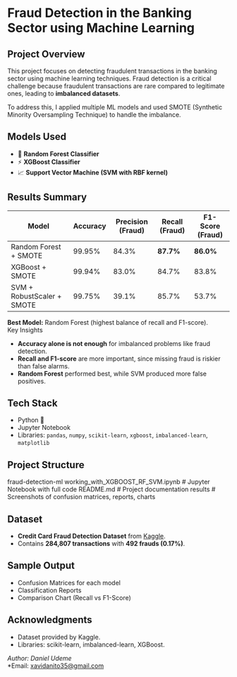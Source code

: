 # Fraud Detection in the Banking Sector using Machine Learning  

## Project Overview  
This project focuses on detecting fraudulent transactions in the banking sector using machine learning techniques. Fraud detection is a critical challenge because fraudulent transactions are rare compared to legitimate ones, leading to **imbalanced datasets**.  

To address this, I applied multiple ML models and used SMOTE (Synthetic Minority Oversampling Technique) to handle the imbalance.  

## Models Used  
- 🌳 **Random Forest Classifier**  
- ⚡ **XGBoost Classifier**  
- 📈 **Support Vector Machine (SVM with RBF kernel)**  


## Results Summary  

| Model | Accuracy | Precision (Fraud) | Recall (Fraud) | F1-Score (Fraud) |
|-------|-----------|-------------------|----------------|------------------|
| Random Forest + SMOTE | 99.95% | 84.3% | **87.7%** | **86.0%** |
| XGBoost + SMOTE       | 99.94% | 83.0% | 84.7% | 83.8% |
| SVM + RobustScaler + SMOTE | 99.75% | 39.1% | 85.7% | 53.7% |

 **Best Model:** Random Forest (highest balance of recall and F1-score).  
Key Insights  
- **Accuracy alone is not enough** for imbalanced problems like fraud detection.  
- **Recall and F1-score** are more important, since missing fraud is riskier than false alarms.  
- **Random Forest** performed best, while SVM produced more false positives.
  
 ## Tech Stack  
- Python 🐍  
- Jupyter Notebook  
- Libraries: `pandas`, `numpy`, `scikit-learn`, `xgboost`, `imbalanced-learn`, `matplotlib`  
  
##  Project Structure  
fraud-detection-ml
working_with_XGBOOST_RF_SVM.ipynb # Jupyter Notebook with full code
README.md # Project documentation
results # Screenshots of confusion matrices, reports, charts

## Dataset  
- **Credit Card Fraud Detection Dataset** from [Kaggle](https://www.kaggle.com/mlg-ulb/creditcardfraud).  
- Contains **284,807 transactions** with **492 frauds (0.17%)**.  

##  Sample Output  
- Confusion Matrices for each model  
- Classification Reports  
- Comparison Chart (Recall vs F1-Score)  


## Acknowledgments  
- Dataset provided by Kaggle.  
- Libraries: scikit-learn, imbalanced-learn, XGBoost.  


*Author: Daniel Udeme*  
*Email: xavidanito35@gmail.com 
